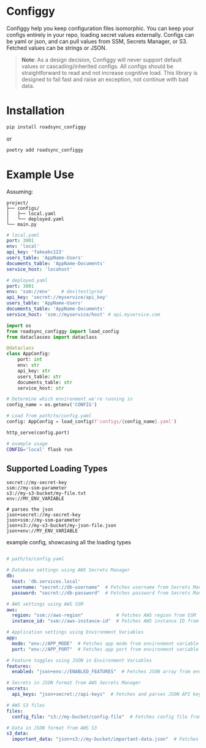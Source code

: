# Configgy
Configgy help you keep configuration files isomorphic.
You can keep your configs entirely in your repo, loading secret values externally.
Configs can be yaml or json, and can pull values from SSM, Secrets Manager, or S3.
Fetched values can be strings or JSON.

> **Note**: As a design decision, Configgy will never support default values or cascading/inherited configs. All configs should be straightforward to read and not increase cognitive load. This library is designed to fail fast and raise an exception, not continue with bad data.

# Installation
```sh
pip install roadsync_configgy
```
or
```sh
poetry add roadsync_configgy
```

# Example Use
Assuming:
```
project/
├── configs/
│   ├── local.yaml
│   └── deployed.yaml
└── main.py
```
```yaml
# local.yaml
port: 3001
env: 'local'
api_key: 'fakeabc123'
users_table: 'AppName-Users'
documents_table: 'AppName-Documents'
service_host: 'locahost'
```
```yaml
# deployed.yaml
port: 3001
env: 'ssm://env'    # dev|test|prod
api_key: 'secret://myservice/api_key'
users_table: 'AppName-Users'
documents_table: 'AppName-Documents'
service_host: 'ssm://myservice/host' # api.myservice.com
```
```python
import os
from roadsync_configgy import load_config
from dataclasses import dataclass

@dataclass
class AppConfig:
    port: int
    env: str
    api_key: str
    users_table: str
    documents_table: str
    service_host: str

# Determine which environment we're running in
config_name = os.getenv('CONFIG')

# Load from path/to/config.yaml
config: AppConfig = load_config(f'configs/{config_name}.yaml')

http_serve(config.port)
```
```sh
# example usage
CONFIG='local' flask run
```

## Supported Loading Types
```
secret://my-secret-key
ssm://my-ssm-parameter
s3://my-s3-bucket/my-file.txt
env://MY_ENV_VARIABLE

# parses the json
json+secret://my-secret-key
json+ssm://my-ssm-parameter
json+s3://my-s3-bucket/my-json-file.json
json+env://MY_ENV_VARIABLE
```

example config, showcasing all the loading types
```yaml

# path/to/config.yaml

# Database settings using AWS Secrets Manager
db:
  host: 'db.services.local'
  username: "secret://db-username"  # Fetches username from Secrets Manager
  password: "secret://db-password"  # Fetches password from Secrets Manager

# AWS settings using AWS SSM
aws:
  region: "ssm://aws-region"            # Fetches AWS region from SSM
  instance_id: "ssm://aws-instance-id"  # Fetches AWS instance ID from SSM

# Application settings using Environment Variables
app:
  mode: "env://APP_MODE"  # Fetches app mode from environment variable APP_MODE
  port: "env://APP_PORT"  # Fetches app port from environment variable APP_PORT

# Feature toggles using JSON in Environment Variables
features:
  enabled: "json+env://ENABLED_FEATURES"  # Fetches JSON array from env var ENABLED_FEATURES

# Secrets in JSON format from AWS Secrets Manager
secrets:
  api_keys: "json+secret://api-keys"  # Fetches and parses JSON API keys from Secrets Manager

# AWS S3 files
files:
  config_file: "s3://my-bucket/config-file"  # Fetches config file from S3 bucket

# Data in JSON format from AWS S3
s3_data:
  important_data: "json+s3://my-bucket/important-data.json"  # Fetches and parses JSON from S3

```
